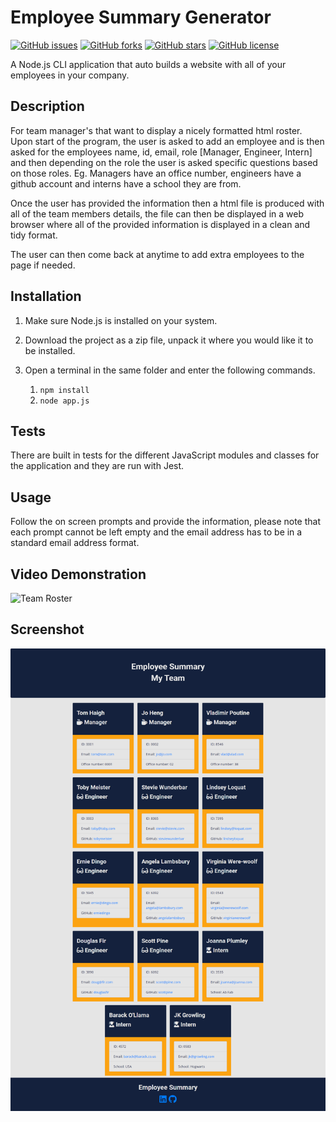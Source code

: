 # Employee Summary Generator

[![GitHub issues](https://img.shields.io/github/issues/Conanas/employee-summary)](https://github.com/Conanas/employee-summary/issues) [![GitHub forks](https://img.shields.io/github/forks/Conanas/employee-summary)](https://github.com/Conanas/employee-summary/network) [![GitHub stars](https://img.shields.io/github/stars/Conanas/employee-summary)](https://github.com/Conanas/employee-summary/stargazers) [![GitHub license](https://img.shields.io/github/license/Conanas/employee-summary)](https://github.com/Conanas/employee-summary/blob/main/LICENSE)

A Node.js CLI application that auto builds a website with all of your employees in your company.

## Description

For team manager's that want to display a nicely formatted html roster. Upon start of the program, the user is asked to add an employee and is then asked for the employees name, id, email, role [Manager, Engineer, Intern] and then depending on the role the user is asked specific questions based on those roles. Eg. Managers have an office number, engineers have a github account and interns have a school they are from.

Once the user has provided the information then a html file is produced with all of the team members details, the file can then be displayed in a web browser where all of the provided information is displayed in a clean and tidy format.

The user can then come back at anytime to add extra employees to the page if needed. 

## Installation

1. Make sure Node.js is installed on your system.

2. Download the project as a zip file, unpack it where you would like it to be installed.

3. Open a terminal in the same folder and enter the following commands.

    1. `npm install`
    2. `node app.js`

## Tests

There are built in tests for the different JavaScript modules and classes for the application and they are run with Jest.

## Usage

Follow the on screen prompts and provide the information, please note that each prompt cannot be left empty and the email address has to be in a standard email address format.

## Video Demonstration

![Team Roster](https://media.giphy.com/media/jdbUVTv3aombcQWJtY/giphy.gif "Team Roster")

## Screenshot

![Team Roster](assets\screenshots\team-roster.png "Team Roster")